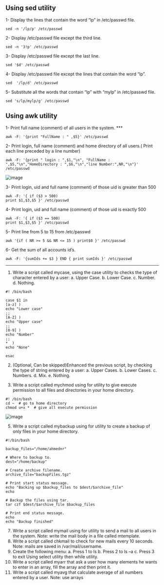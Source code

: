 ## Using sed utility
1- Display the lines that contain the word “lp” in /etc/passwd file.

```
sed -n '/lp/p' /etc/passwd
```

2- Display /etc/passwd file except the third line.

```
sed -n '3!p' /etc/passwd
```

3- Display /etc/passwd file except the last line.

```
sed '$d' /etc/passwd
```

4- Display /etc/passwd file except the lines that contain the word “lp”.

```
sed  '/lp/d' /etc/passwd
```

5- Substitute all the words that contain “lp” with “mylp” in /etc/passwd file.
```
sed 's/lp/mylp/g' /etc/passwd
```


## Using awk utility
1- Print full name (comment) of all users in the system.  ***

```
awk -F: '{print "FullName : " ,$5}' /etc/passwd
```

2- Print login, full name (comment) and home directory of all users.( Print each line preceded by a line number)

```
awk -F: '{print " login : ",$1,"\n", "FullName : ",$5,"\n","HomeDirectory : ",$6,"\n","line Number:",NR,"\n"}' /etc/passwd
```
![image](https://user-images.githubusercontent.com/44178039/131699804-684ed140-27e4-4f42-b7d9-7dad2669e1fc.png)

3- Print login, uid and full name (comment) of those uid is greater than 500

```
awk -F: '{ if ($3 > 500)
print $1,$3,$5 }' /etc/passwd
```

4- Print login, uid and full name (comment) of those uid is exactly 500

```
awk -F: '{ if ($3 == 500)
print $1,$3,$5 }' /etc/passwd
```

5- Print line from 5 to 15 from /etc/passwd
```
awk '{if ( NR >= 5 && NR <= 15 ) print$0 }' /etc/passwd
```

6- Get the sum of all accounts id’s.
```
awk -F: '{sumIds += $3 } END { print sumIds }' /etc/passwd
```


---------------------------------------

1. Write a script called mycase, using the case utility to checks the type of character entered by a user:
	a. Upper Case.
	b. Lower Case.
	c. Number.
	d. Nothing.
  ```
 #! /bin/bash

case $1 in
[a-z] )
echo "Lower case"
;;
[A-Z] )
echo "Upper case"
;;
[0-9] )
echo "Number"
;;
*  )
echo "None"

esac
  ```
  
  
  
2. (Optional, Can be skipped)Enhanced the previous script, by checking the type of string entered by a user:
	a. Upper Cases.
	b. Lower Cases.
	c. Numbers.
	d. Mix.
	e. Nothing.
	

3. Write a script called mychmod using for utility to give execute permission to all files and directories in your home directory.

```
#! /bin/bash
cd ~  # go to home directory 
chmod u+x *  # give all execute permission 
```
![image](https://user-images.githubusercontent.com/44178039/131716852-aa13fc4f-ffb9-4f3a-8bc6-999f0948bc0d.png)



5. Write a script called mybackup using for utility to create a backup of only files in your home directory.
```
#!/bin/bash

backup_files="/home/ahmednr"

# Where to backup to.
dest="/home/backup"

# Create archive filename.
archive_file="backupFiles.tgz"

# Print start status message.
echo "Backing up $backup_files to $dest/$archive_file"
echo

# Backup the files using tar.
tar czf $dest/$archive_file $backup_files

# Print end status message.
echo
echo "Backup finished"
```

7. Write a script called mymail using for utility to send a mail to all users in the system. Note: write the mail body in a file called mtemplate.
8. Write a script called chkmail to check for new mails every 10 seconds. Note: mails are saved in /var/mail/username.
9. Create the following menu:
	a. Press 1 to ls
	b. Press 2 to ls –a
	c. Press 3 to exit
Using select utility then while utility.
8. Write a script called myarr that ask a user how many elements he wants to enter in an array, fill the array and then print it.
9. Write a script called myavg that calculate average of all numbers entered by a user. Note: use arrays
